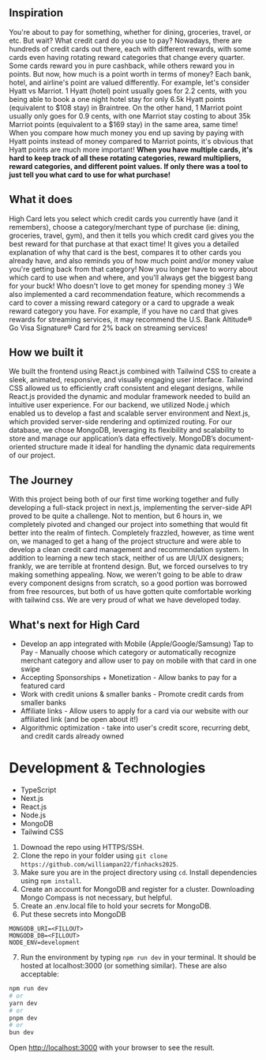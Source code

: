 ## Inspiration
You're about to pay for something, whether for dining, groceries, travel, or etc. But wait? What credit card do you use to pay? Nowadays, there are hundreds of credit cards out there, each with different rewards, with some cards even having rotating reward categories that change every quarter. Some cards  reward you in pure cashback, while others reward you in points. But now, how much is a point worth in terms of money? Each bank, hotel, and airline's point are valued differently. For example, let's consider Hyatt vs Marriot. 1 Hyatt (hotel) point usually goes for 2.2 cents, with you being able to book a one night hotel stay for only 6.5k Hyatt points (equivalent to $108 stay) in Braintree. On the other hand, 1 Marriot point usually only goes for 0.9 cents, with one Marriot stay costing to about 35k Marriot points (equivalent to a $169 stay) in the same area, same time! When you compare how much money you end up saving by paying with Hyatt points instead of money compared to Marriot points, it's obvious that Hyatt points are much more important! **When you have multiple cards, it's hard to keep track of all these rotating categories, reward multipliers, reward categories, and different point values. If only there was a tool to just tell you what card to use for what purchase!**

## What it does
High Card lets you select which credit cards you currently have (and it remembers), choose a category/merchant type of purchase (ie: dining, groceries, travel, gym), and then it tells you which credit card gives you the best reward for that purchase at that exact time! It gives you a detailed explanation of why that card is the best, compares it to other cards you already have, and also reminds you of how much point and/or money value you're getting back from that category! Now you longer have to worry about which card to use when and where, and you'll always get the biggest bang for your buck! Who doesn't love to get money for spending money :) We also implemented a card recommendation feature, which recommends a card to cover a missing reward category or a card to upgrade a weak reward category you have. For example, if you have no card that gives rewards for streaming services, it may recommend the U.S. Bank Altitude® Go Visa Signature® Card for 2% back on streaming services!

## How we built it
We built the frontend using React.js combined with Tailwind CSS to create a sleek, animated, responsive, and visually engaging user interface. Tailwind CSS allowed us to efficiently craft consistent and elegant designs, while React.js provided the dynamic and modular framework needed to build an intuitive user experience. For our backend, we utilized Node.j which enabled us to develop a fast and scalable server environment and Next.js, which provided server-side rendering and optimized routing. For our database, we chose MongoDB, leveraging its flexibility and scalability to store and manage our application’s data effectively. MongoDB’s document-oriented structure made it ideal for handling the dynamic data requirements of our project. 

## The Journey
With this project being both of our first time working together and fully developing a full-stack project in next.js, implementing the server-side API proved to be quite a challenge. Not to mention, but 6 hours in, we completely pivoted and changed our project into something that would fit better into the realm of fintech. Completely frazzled, however, as time went on, we managed to get a hang of the project structure and were able to develop a clean credit card management and recommendation system. In addition to learning a new tech stack, neither of us are UI/UX designers; frankly, we are terrible at frontend design. But, we forced ourselves to try making something appealing. Now, we weren't going to be able to draw every component designs from scratch, so a good portion was borrowed from free resources, but both of us have gotten quite comfortable working with tailwind css. We are very proud of what we have developed today.

## What's next for High Card
- Develop an app integrated with Mobile (Apple/Google/Samsung) Tap to Pay - Manually choose which category or automatically recognize merchant category and allow user to pay on mobile with that card in one swipe
- Accepting Sponsorships + Monetization - Allow banks to pay for a featured card 
- Work with credit unions & smaller banks - Promote credit cards from smaller banks
- Affiliate links - Allow users to apply for a card via our website with our affiliated link (and be open about it!)
- Algorithmic optimization - take into user's credit score, recurring debt, and credit cards already owned

# Development & Technologies

- TypeScript
- Next.js
- React.js
- Node.js
- MongoDB
- Tailwind CSS

1. Downoad the repo using HTTPS/SSH.
2. Clone the repo in your folder using ```git clone https://github.com/williampan22/finhacks2025```.
3. Make sure you are in the project directory using ```cd```. Install dependencies using ```npm install```.
4. Create an account for MongoDB and register for a cluster. Downloading Mongo Compass is not necessary, but helpful. 
5. Create an .env.local file to hold your secrets for MongoDB.
6. Put these secrets into MongoDB
```
MONGODB_URI=<FILLOUT>
MONGODB_DB=<FILLOUT>
NODE_ENV=development
```
7. Run the environment by typing ```npm run dev``` in your terminal. It should be hosted at localhost:3000 (or something similar).
These are also acceptable:
```bash
npm run dev
# or
yarn dev
# or
pnpm dev
# or
bun dev
```

Open [http://localhost:3000](http://localhost:3000) with your browser to see the result.
